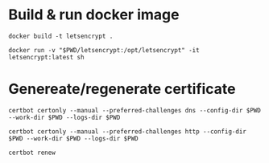 # Build & run docker image

`docker build -t letsencrypt .`

`docker run -v "$PWD/letsencrypt:/opt/letsencrypt" -it letsencrypt:latest sh`

# Genereate/regenerate certificate

`certbot certonly --manual --preferred-challenges dns --config-dir $PWD --work-dir $PWD --logs-dir $PWD`

`certbot certonly --manual --preferred-challenges http --config-dir $PWD --work-dir $PWD --logs-dir $PWD`

`certbot renew`

